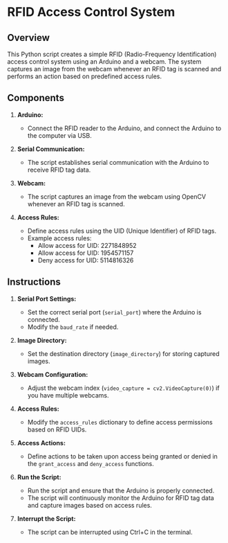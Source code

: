 # RFID Access Control System

## Overview

This Python script creates a simple RFID (Radio-Frequency Identification) access control system using an Arduino and a webcam. The system captures an image from the webcam whenever an RFID tag is scanned and performs an action based on predefined access rules.

## Components

1. **Arduino:**
   - Connect the RFID reader to the Arduino, and connect the Arduino to the computer via USB.

2. **Serial Communication:**
   - The script establishes serial communication with the Arduino to receive RFID tag data.

3. **Webcam:**
   - The script captures an image from the webcam using OpenCV whenever an RFID tag is scanned.

4. **Access Rules:**
   - Define access rules using the UID (Unique Identifier) of RFID tags.
   - Example access rules:
     - Allow access for UID: 2271848952
     - Allow access for UID: 1954571157
     - Deny access for UID: 5114816326

## Instructions

1. **Serial Port Settings:**
   - Set the correct serial port (`serial_port`) where the Arduino is connected.
   - Modify the `baud_rate` if needed.

2. **Image Directory:**
   - Set the destination directory (`image_directory`) for storing captured images.

3. **Webcam Configuration:**
   - Adjust the webcam index (`video_capture = cv2.VideoCapture(0)`) if you have multiple webcams.

4. **Access Rules:**
   - Modify the `access_rules` dictionary to define access permissions based on RFID UIDs.

5. **Access Actions:**
   - Define actions to be taken upon access being granted or denied in the `grant_access` and `deny_access` functions.

6. **Run the Script:**
   - Run the script and ensure that the Arduino is properly connected.
   - The script will continuously monitor the Arduino for RFID tag data and capture images based on access rules.

7. **Interrupt the Script:**
   - The script can be interrupted using Ctrl+C in the terminal.

